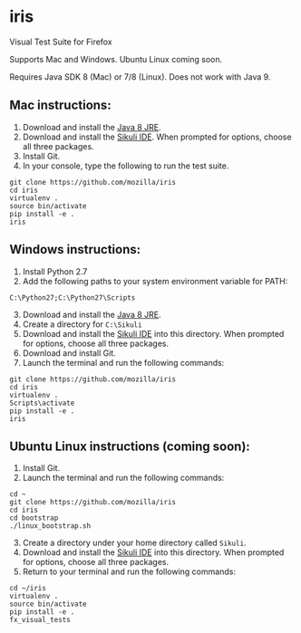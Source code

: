# iris
Visual Test Suite for Firefox

Supports Mac and Windows. Ubuntu Linux coming soon.

Requires Java SDK 8 (Mac) or 7/8 (Linux). Does not work with Java 9.

## Mac instructions:

1. Download and install the [Java 8 JRE](http://www.oracle.com/technetwork/java/javase/downloads/jre8-downloads-2133155.html
).
2. Download and install the [Sikuli IDE](https://launchpad.net/sikuli/sikulix/1.1.1/+download/sikulixsetup-1.1.1.jar). When prompted for options, choose all three packages.
3. Install Git.
4. In your console, type the following to run the test suite.
```
git clone https://github.com/mozilla/iris
cd iris
virtualenv .
source bin/activate
pip install -e .
iris
````

## Windows instructions:

1. Install Python 2.7
2. Add the following paths to your system environment variable for PATH:
```
C:\Python27;C:\Python27\Scripts
```
3. Download and install the [Java 8 JRE](http://www.oracle.com/technetwork/java/javase/downloads/jre8-downloads-2133155.html
).
4. Create a directory for ```C:\Sikuli```
5. Download and install the [Sikuli IDE](https://launchpad.net/sikuli/sikulix/1.1.1/+download/sikulixsetup-1.1.1.jar) into this directory. When prompted for options, choose all three packages.
6. Download and install Git.
7. Launch the terminal and run the following commands:
```
git clone https://github.com/mozilla/iris
cd iris
virtualenv .
Scripts\activate
pip install -e .
iris
```

## Ubuntu Linux instructions (coming soon):
1. Install Git.
2. Launch the terminal and run the following commands:
```
cd ~
git clone https://github.com/mozilla/iris
cd iris
cd bootstrap
./linux_bootstrap.sh
```
3. Create a directory under your home directory called `Sikuli`.
4. Download and install the [Sikuli IDE](https://launchpad.net/sikuli/sikulix/1.1.1/+download/sikulixsetup-1.1.1.jar) into this directory. When prompted for options, choose all three packages.
5. Return to your terminal and run the following commands:
```
cd ~/iris
virtualenv .
source bin/activate
pip install -e .
fx_visual_tests
```
    
